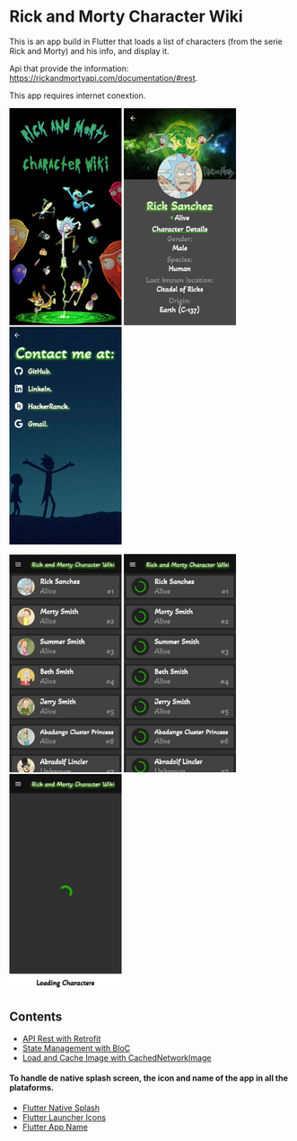 # Rick and Morty Character Wiki

This is an app build in Flutter that loads a list of characters (from the serie Rick and Morty) and his info, and display it.

Api that provide the information: https://rickandmortyapi.com/documentation/#rest.

This app requires internet conextion.

<img src="https://github.com/Aidyl98/rick_and_morty_wiki_apirest_flutter/blob/master/screenshots/splash_screen.jpg" alt="bottom_center" width="200"/> <img src="https://github.com/Aidyl98/rick_and_morty_wiki_apirest_flutter/blob/master/screenshots/detail_view.jpg" alt="bottom_right" width="200"/> <img src="https://github.com/Aidyl98/rick_and_morty_wiki_apirest_flutter/blob/master/screenshots/drawer.jpg" alt="center" width="200"/>

<img src="https://github.com/Aidyl98/rick_and_morty_wiki_apirest_flutter/blob/master/screenshots/list_view.jpg" alt="bottom_left" width="200"/> <img src="https://github.com/Aidyl98/rick_and_morty_wiki_apirest_flutter/blob/master/screenshots/load_images.jpg" alt="bottom_center" width="200"/> <img src="https://github.com/Aidyl98/rick_and_morty_wiki_apirest_flutter/blob/master/screenshots/load_data.jpg" alt="bottom_left" width="200"/> 

## Contents
- [API  Rest with Retrofit](https://pub.dev/packages/retrofit)
- [State Management with BloC](https://pub.dev/packages/bloc)
- [Load and Cache Image with CachedNetworkImage](https://pub.dev/packages/cached_network_image)
#### To handle de native splash screen, the icon and name of the app in all the plataforms.
- [Flutter Native Splash](https://pub.dev/packages/flutter_native_splash)
- [Flutter Launcher Icons ](https://pub.dev/packages/flutter_launcher_icons)
- [Flutter App Name](https://pub.dev/packages/flutter_app_name)
